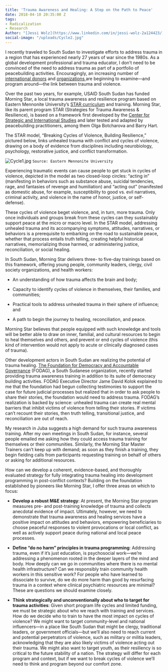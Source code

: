 ```yaml
---
title: 'Trauma Awareness and Healing: A Step on the Path to Peace'
date: 2018-04-10 20:35:00 Z
tags:
- Radicalization
- Research
Author: "[Jessi Wolz](https://www.linkedin.com/in/jessi-wolz-2a124423/)"
social-image: "/uploads/Cycle2.jpg"
---
```


I recently traveled to South Sudan to investigate efforts to address trauma in a region that has experienced nearly 27 years of war since the 1980s. As a global development professional and trauma educator, I don’t need to be convinced of the need to address trauma as part of a portfolio of peacebuilding activities. Encouragingly, an increasing number of [international donors](https://www.giz.de/en/worldwide/31629.html) and [organizations ](https://www.green-string.org/)are beginning to examine—and program around—the link between trauma and violence.

Over the past two years, for example, USAID South Sudan has funded Morning Star, a local trauma awareness and resilience program based on Eastern Mennonite University’s [STAR curriculum](https://emu.edu/cjp/star/) and training. Morning Star, like its parent program STAR (Strategies for Trauma Awareness & Resilience), is based on a framework first developed by the [Center for Strategic and International Studies](https://www.csis.org/) and later tested and adapted by peacebuilding practitioners, among them Olga Botcharova and Barry Hart.

The STAR model, “Breaking Cycles of Violence, Building Resilience,” pictured below, links unhealed trauma with conflict and cycles of violence, drawing on a body of evidence from disciplines including neurobiology, psychology, restorative justice, and conflict transformation.

![Cycle1.jpg](/uploads/Cycle1.jpg)
`Source: Eastern Mennonite University`

Experiencing traumatic events can cause people to get stuck in cycles of violence, depicted in the model as two closed-loop circles: “acting in” (manifesting in behaviors such as substance abuse, suicidal tendencies, rage, and fantasies of revenge and humiliation) and “acting out” (manifested as domestic abuse, for example, susceptibility to good vs. evil narratives, criminal activity, and violence in the name of honor, justice, or self-defense).

These cycles of violence beget violence, and, in turn, more trauma. Only once individuals and groups break from these cycles can they sustainably support peace at the micro or macro level. In the STAR model, addressing unhealed trauma and its accompanying symptoms, attitudes, narratives, or behaviors is a prerequisite to embarking on the road to sustainable peace, whether that process entails  truth telling, creating helpful historical narratives, memorializing those harmed, or administering justice, reconciliation, or social healing.

In South Sudan, Morning Star delivers three- to five-day trainings based on this framework, offering young people, community leaders, clergy, civil society organizations, and health workers:

* An understanding of how trauma affects the brain and body;

* Capacity to identify cycles of violence in themselves, their families, and communities;

* Practical tools to address unhealed trauma in their sphere of influence; and

* A path to begin the journey to healing, reconciliation, and peace.

Morning Star believes that people equipped with such knowledge and tools will be better able to draw on inner, familial, and cultural resources to begin to heal themselves and others, and prevent or end cycles of violence (this kind of intervention would not apply to acute or clinically diagnosed cases of trauma).

Other development actors in South Sudan are realizing the potential of trauma healing. [The Foundation for Democracy and Accountable Governance](http://www.fodagsouthsudan.org/) (FODAG), a South Sudanese organization, recently started providing trauma awareness training in addition to its suite of democracy building activities. FODAG Executive Director Jame David Kolok explained to me that the foundation had begun collecting testimonies to support the case for future judicial processes but realized that in order to ask people to share their stories, the foundation would need to address trauma. FODAG’s realization is backed by science: unhealed trauma can create real mental barriers that inhibit victims of violence from telling their stories. If victims can’t recount their stories, then truth telling, transitional justice, and reconciliation are out of reach.

My research in Juba suggests a high demand for such trauma awareness training. After my own meetings in South Sudan, for instance, several people emailed me asking how they could access trauma training for themselves or their communities. Similarly, the Morning Star Master Trainers can’t keep up with demand; as soon as they finish a training, they begin fielding calls from participants requesting training on behalf of others or asking for additional resources.

How can we develop a coherent, evidence-based, and thoroughly evaluated strategy for fully integrating trauma healing into development programming in post-conflict contexts? Building on the foundation established by pioneers like Morning Star, I offer three areas on which to focus:

* **Develop a robust M&E strategy**: At present, the Morning Star program measures pre- and post-training knowledge of trauma and collects anecdotal evidence of impact. Ultimately, however, we need to demonstrate that trauma awareness and healing services have a positive impact on attitudes and behaviors, empowering beneficiaries to choose peaceful responses to violent provocations or local conflict, as well as actively support peace during national and local peace processes.

* **Define “do no harm” principles in trauma programming**: Addressing trauma, even if it’s just education, is psychosocial work—we’re addressing a phenomenon rooted in the deeper layers of the mind and body. How deeply can we go in communities where there is no mental health infrastructure? Can we responsibly train community health workers in this sensitive work? For people who have learned to dissociate to survive, do we do more harm than good by resurfacing trauma in a context where clinical psychiatric resources are minimal? These are questions we should examine closely.

* **Think strategically and unconventionally about who to target for trauma activities**: Given short program life cycles and limited funding, we must be strategic about who we reach with training and services. How do we decide who to train to have the most impact on cycles of violence? We might want to target community-level and national influencers—in a place like South Sudan that might be clergy, traditional leaders, or government officials—but we’ll also need to reach current and potential perpetrators of violence, such as military or militia leaders, acknowledging that they are also likely victims of violence acting out their trauma. We might also want to target youth, as their resiliency is so critical to the future stability of a nation. The strategy will differ for each program and context, but if we want to break cycles of violence we’ll need to think and program beyond our comfort zone.